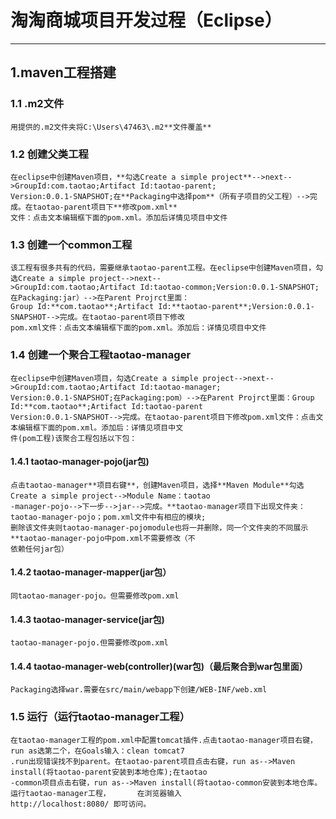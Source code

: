 # 淘淘商城项目开发过程（Eclipse）
* * *
## 1.maven工程搭建
### 1.1 .m2文件
	用提供的.m2文件夹将C:\Users\47463\.m2**文件覆盖**
### 1.2 创建父类工程
	在eclipse中创建Maven项目，**勾选Create a simple project**-->next-->GroupId:com.taotao;Artifact Id:taotao-parent;
	Version:0.0.1-SNAPSHOT;在**Packaging中选择pom**（所有子项目的父工程）-->完成。在taotao-parent项目下**修改pom.xml**
	文件：点击文本编辑框下面的pom.xml。添加后详情见项目中文件
### 1.3 创建一个common工程
	该工程有很多共有的代码，需要继承taotao-parent工程。在eclipse中创建Maven项目，勾选Create a simple project-->next-- 
	>GroupId:com.taotao;Artifact Id:taotao-common;Version:0.0.1-SNAPSHOT;在Packaging:jar）-->在Parent Projrct里面：
	Group Id:**com.taotao**;Artifact Id:**taotao-parent**;Version:0.0.1-SNAPSHOT-->完成。在taotao-parent项目下修改
	pom.xml文件：点击文本编辑框下面的pom.xml。添加后：详情见项目中文件

### 1.4 创建一个聚合工程taotao-manager
	在eclipse中创建Maven项目，勾选Create a simple project-->next-->GroupId:com.taotao;Artifact Id:taotao-manager;
	Version:0.0.1-SNAPSHOT;在Packaging:pom）-->在Parent Projrct里面：Group Id:**com.taotao**;Artifact Id:taotao-parent
	Version:0.0.1-SNAPSHOT-->完成。在taotao-parent项目下修改pom.xml文件：点击文本编辑框下面的pom.xml。添加后：详情见项目中文
	件(pom工程)该聚合工程包括以下包：
#### 1.4.1 taotao-manager-pojo(jar包)
	点击taotao-manager**项目右键**，创建Maven项目，选择**Maven Module**勾选Create a simple project-->Module Name：taotao
	-manager-pojo-->下一步-->jar-->完成。**taotao-manager项目下出现文件夹：taotao-manager-pojo；pom.xml文件中有相应的模块;
	删除该文件夹则taotao-manager-pojomodule也将一并删除，同一个文件夹的不同展示**taotao-manager-pojo中pom.xml不需要修改（不
	依赖任何jar包）
#### 1.4.2 taotao-manager-mapper(jar包）
	同taotao-manager-pojo。但需要修改pom.xml
#### 1.4.3 taotao-manager-service(jar包)
	taotao-manager-pojo.但需要修改pom.xml
#### 1.4.4 taotao-manager-web(controller)(war包)（最后聚合到war包里面）
	Packaging选择war.需要在src/main/webapp下创建/WEB-INF/web.xml
### 1.5 运行（运行taotao-manager工程）
	在taotao-manager工程的pom.xml中配置tomcat插件.点击taotao-manager项目右键，run as选第二个，在Goals输入：clean tomcat7
	.run出现错误找不到parent。在taotao-parent项目点击右键，run as-->Maven install(将taotao-parent安装到本地仓库);在taotao
	-common项目点击右键，run as-->Maven install(将taotao-common安装到本地仓库。运行taotao-manager工程，      在浏览器输入            	
	http://localhost:8080/ 即可访问。
